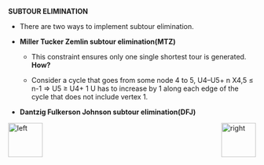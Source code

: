 

<b>SUBTOUR ELIMINATION</b>

- There are two ways to implement subtour elimination.

- <b>Miller Tucker Zemlin subtour elimination(MTZ)</b>

 
  - This constraint ensures only one single shortest tour is generated. <b>How?</b>

  - Consider a cycle that goes from some node 4 to 5,
 U4–U5+ n X4,5 ≤ n-1 ⇒ U5 ≥ U4+ 1 
U has to increase by 1 along each edge of the cycle that does not include vertex 1.

- <b>Dantzig Fulkerson Johnson subtour elimination(DFJ)</b>



[<img align="left" alt="left" src="https://cloud.githubusercontent.com/assets/14101008/11165526/091b197c-8acf-11e5-8ac1-3a1e5042ed78.png" width="70" height="70"></img>](https://github.com/vaishnaviviswanathan/LPproject/blob/master/4.md)
[<img align="right" alt="right" src="https://cloud.githubusercontent.com/assets/14101008/11165527/0a4289a2-8acf-11e5-8378-c5e3a55ab4dc.png" width="70" height="70"></img>](https://github.com/vaishnaviviswanathan/LPproject/blob/master/6.md)
